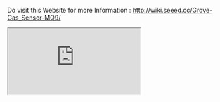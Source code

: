 Do visit this Website for more Information :
http://wiki.seeed.cc/Grove-Gas_Sensor-MQ9/

<iframe src="http://wiki.seeed.cc/Grove-Gas_Sensor-MQ9/"> </iframe>
